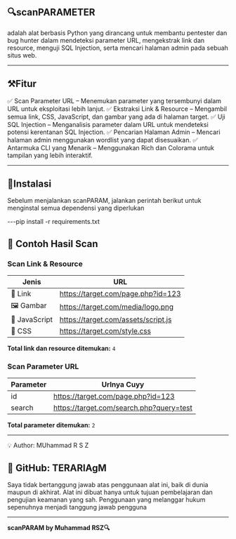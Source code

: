 ## 🔍scanPARAMETER 
adalah alat berbasis Python yang dirancang untuk membantu pentester dan bug hunter dalam mendeteksi parameter URL, mengekstrak link dan resource, menguji SQL Injection, serta mencari halaman admin pada sebuah situs web.
- - -
## ⚒️Fitur 

✅ Scan Parameter URL – Menemukan parameter yang tersembunyi dalam URL untuk eksploitasi lebih lanjut.
✅ Ekstraksi Link & Resource – Mengambil semua link, CSS, JavaScript, dan gambar yang ada di halaman target.
✅ Uji SQL Injection – Menganalisis parameter dalam URL untuk mendeteksi potensi kerentanan SQL Injection.
✅ Pencarian Halaman Admin – Mencari halaman admin menggunakan wordlist yang dapat disesuaikan.
✅ Antarmuka CLI yang Menarik – Menggunakan Rich dan Colorama untuk tampilan yang lebih interaktif.

---
## 🔧Instalasi 

Sebelum menjalankan scanPARAM, jalankan perintah berikut untuk menginstal semua dependensi yang diperlukan

---pip install -r requirements.txt

## 📌 Contoh Hasil Scan

### Scan Link & Resource

| Jenis        | URL                                       |
|-------------|-------------------------------------------|
| 🔗 Link      | https://target.com/page.php?id=123       |
| 🖼️ Gambar    | https://target.com/media/logo.png       |
| 📜 JavaScript | https://target.com/assets/script.js     |
| 🎨 CSS       | https://target.com/style.css            |

**Total link dan resource ditemukan:** `4`

### Scan Parameter URL

| Parameter   | Urlnya Cuyy                                |
|------------|-------------------------------------------|
| id         | https://target.com/page.php?id=123       |
| search     | https://target.com/search.php?query=test |

**Total parameter ditemukan:** `2`

---

💡 Author: MUhammad R S Z

🔗 GitHub: TERARIAgM
---
Saya tidak bertanggung jawab atas penggunaan alat ini, baik di dunia maupun di akhirat. Alat ini dibuat hanya untuk tujuan pembelajaran dan pengujian keamanan yang sah. Penggunaan yang melanggar hukum sepenuhnya menjadi tanggung jawab pengguna

---
**scanPARAM by Muhammad RSZ🔍**
